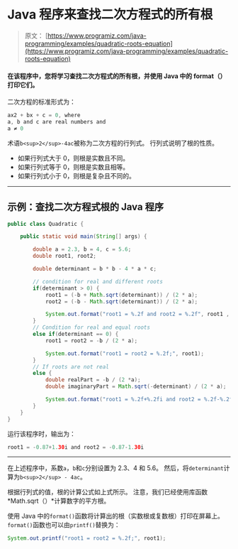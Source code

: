 # Java 程序来查找二次方程式的所有根

> 原文： [https://www.programiz.com/java-programming/examples/quadratic-roots-equation](https://www.programiz.com/java-programming/examples/quadratic-roots-equation)

#### 在该程序中，您将学习查找二次方程式的所有根，并使用 Java 中的 format（）打印它们。

二次方程的标准形式为：

```java
ax2 + bx + c = 0, where
a, b and c are real numbers and
a ≠ 0

```

术语`b<sup>2</sup>-4ac`被称为二次方程的行列式。 行列式说明了根的性质。

*   如果行列式大于 0，则根是实数且不同。
*   如果行列式等于 0，则根是实数且相等。
*   如果行列式小于 0，则根是复杂且不同的。

* * *

## 示例：查找二次方程式根的 Java 程序

```java
public class Quadratic {

    public static void main(String[] args) {

        double a = 2.3, b = 4, c = 5.6;
        double root1, root2;

        double determinant = b * b - 4 * a * c;

        // condition for real and different roots
        if(determinant > 0) {
            root1 = (-b + Math.sqrt(determinant)) / (2 * a);
            root2 = (-b - Math.sqrt(determinant)) / (2 * a);

            System.out.format("root1 = %.2f and root2 = %.2f", root1 , root2);
        }
        // Condition for real and equal roots
        else if(determinant == 0) {
            root1 = root2 = -b / (2 * a);

            System.out.format("root1 = root2 = %.2f;", root1);
        }
        // If roots are not real
        else {
            double realPart = -b / (2 *a);
            double imaginaryPart = Math.sqrt(-determinant) / (2 * a);

            System.out.format("root1 = %.2f+%.2fi and root2 = %.2f-%.2fi", realPart, imaginaryPart, realPart, imaginaryPart);
        }
    }
}
```

运行该程序时，输出为：

```java
root1 = -0.87+1.30i and root2 = -0.87-1.30i
```

* * *

在上述程序中，系数`a`，`b`和`c`分别设置为 2.3、4 和 5.6。 然后，将`determinant`计算为`b<sup>2</sup> - 4ac`。

根据行列式的值，根的计算公式如上式所示。 注意，我们已经使用库函数 *Math.sqrt（）*计算数字的平方根。

使用 Java 中的`format()`函数将计算出的根（实数根或复数根）打印在屏幕上。`format()`函数也可以由`printf()`替换为：

```java
System.out.printf("root1 = root2 = %.2f;", root1);
```